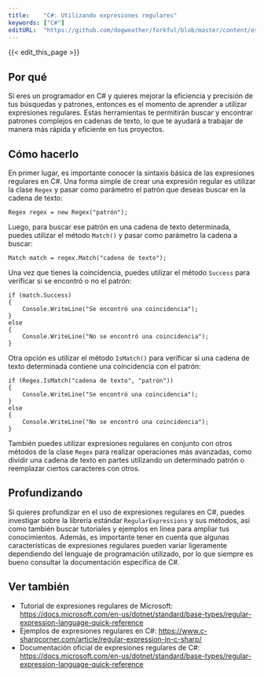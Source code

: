 ```yaml
---
title:    "C#: Utilizando expresiones regulares"
keywords: ["C#"]
editURL:  "https://github.com/dogweather/forkful/blob/master/content/es/c-sharp/using-regular-expressions.md"
---
```


{{< edit_this_page >}}

## Por qué

Si eres un programador en C# y quieres mejorar la eficiencia y precisión de tus búsquedas y patrones, entonces es el momento de aprender a utilizar expresiones regulares. Estas herramientas te permitirán buscar y encontrar patrones complejos en cadenas de texto, lo que te ayudará a trabajar de manera más rápida y eficiente en tus proyectos.

## Cómo hacerlo

En primer lugar, es importante conocer la sintaxis básica de las expresiones regulares en C#. Una forma simple de crear una expresión regular es utilizar la clase `Regex` y pasar como parámetro el patrón que deseas buscar en la cadena de texto:

```
Regex regex = new Regex("patrón");
```

Luego, para buscar ese patrón en una cadena de texto determinada, puedes utilizar el método `Match()` y pasar como parámetro la cadena a buscar:

```
Match match = regex.Match("cadena de texto");
```

Una vez que tienes la coincidencia, puedes utilizar el método `Success` para verificar si se encontró o no el patrón:

```
if (match.Success)
{
    Console.WriteLine("Se encontró una coincidencia");
}
else
{
    Console.WriteLine("No se encontró una coincidencia");
}
```

Otra opción es utilizar el método `IsMatch()` para verificar si una cadena de texto determinada contiene una coincidencia con el patrón:

```
if (Regex.IsMatch("cadena de texto", "patrón"))
{
    Console.WriteLine("Se encontró una coincidencia");
}
else
{
    Console.WriteLine("No se encontró una coincidencia");
}
```

También puedes utilizar expresiones regulares en conjunto con otros métodos de la clase `Regex` para realizar operaciones más avanzadas, como dividir una cadena de texto en partes utilizando un determinado patrón o reemplazar ciertos caracteres con otros.

## Profundizando

Si quieres profundizar en el uso de expresiones regulares en C#, puedes investigar sobre la librería estándar `RegularExpressions` y sus métodos, así como también buscar tutoriales y ejemplos en línea para ampliar tus conocimientos. Además, es importante tener en cuenta que algunas características de expresiones regulares pueden variar ligeramente dependiendo del lenguaje de programación utilizado, por lo que siempre es bueno consultar la documentación específica de C#.

## Ver también

- Tutorial de expresiones regulares de Microsoft: https://docs.microsoft.com/en-us/dotnet/standard/base-types/regular-expression-language-quick-reference
- Ejemplos de expresiones regulares en C#: https://www.c-sharpcorner.com/article/regular-expression-in-c-sharp/
- Documentación oficial de expresiones regulares de C#: https://docs.microsoft.com/en-us/dotnet/standard/base-types/regular-expression-language-quick-reference